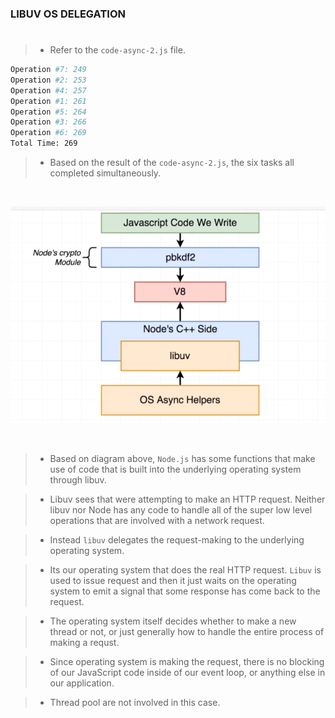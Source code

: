 ### LIBUV OS DELEGATION
#
> - Refer to the `code-async-2.js` file.

```bash
Operation #7: 249
Operation #2: 253
Operation #4: 257
Operation #1: 261
Operation #5: 264
Operation #3: 266
Operation #6: 269
Total Time: 269
```

> - Based on the result of the `code-async-2.js`, the six tasks all completed
    simultaneously.

<br />

![Operation Diagram](./images/image-operation-1.png)

<br />

> - Based on diagram above, `Node.js` has some functions that make use of code
    that is built into the underlying operating system through libuv.

> - Libuv sees that were attempting to make an HTTP request. Neither libuv nor
    Node has any code to handle all of the super low level operations that are
    involved with a network request.

> - Instead `libuv` delegates the request-making to the underlying operating system.

> - Its our operating system that does the real HTTP request. `Libuv` is used
    to issue request and then it just waits on the operating system to emit a
    signal that some response has come back to the request.

> - The operating system itself decides whether to make a new thread or not, or
    just generally how to handle the entire process of making a requst.

> - Since operating system is making the request, there is no blocking of our
    JavaScript code inside of our event loop, or anything else in our application.

> - Thread pool are not involved in this case.
